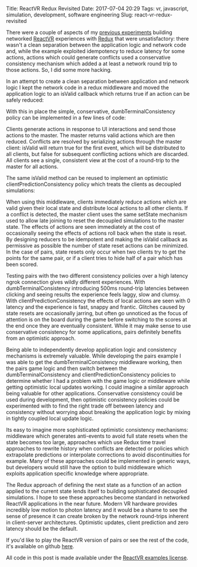Title: ReactVR Redux Revisited
Date: 2017-07-04 20:29
Tags: vr, javascript, simulation, development, software engineering
Slug: react-vr-redux-revisited

There were a couple of aspects of my [previous
experiments](http://jimpurbrick.com/2017/01/04/vr-redux/) building
networked [ReactVR](https://facebook.github.io/react-vr/) experiences
with [Redux](http://redux.js.org/) that were unsatisfactory: there
wasn't a clean separation between the application logic and network
code and, while the example exploited idempotency to reduce latency
for some actions, actions which could generate conflicts used a
conservative consistency mechanism which added a at least a network
round trip to those actions. So, I did some more hacking.

In an attempt to create a clean separation between application and
network logic I kept the network code in a redux middleware and moved
the application logic to an isValid callback which returns true if an
action can be safely reduced:

<script src="http://gist-it.appspot.com/https://github.com/facebook/react-vr/blob/da1c9371d889ace2411c0fbacbb725a7d3610a91/Examples/Pairs/reducers/validate.js?slice=26:44&footer=0"></script>

With this in place the simple, conservative, dumbTerminalConsistency
policy can be implemented in a few lines of code:

<script src="http://gist-it.appspot.com/https://github.com/facebook/react-vr/blob/da1c9371d889ace2411c0fbacbb725a7d3610a91/Examples/Pairs/replicate.js?slice=19:37&footer=0"></script>

Clients generate actions in response to UI interactions and send those
actions to the master. The master returns valid actions which are then
reduced.  Conflicts are resolved by serializing actions through the
master client: isValid will return true for the first event, which
will be distributed to all clients, but false for subsequent
conflicting actions which are discarded. All clients see a single,
consistent view at the cost of a round-trip to the master for all
actions.

The same isValid method can be reused to implement an optimistic
clientPredictionConsistency policy which treats the clients as
decoupled simulations:

<script src="http://gist-it.appspot.com/https://github.com/facebook/react-vr/blob/da1c9371d889ace2411c0fbacbb725a7d3610a91/Examples/Pairs/replicate.js?slice=38:59&footer=0"></script>

When using this middleware, clients immediately reduce actions which
are valid given their local state and distribute local actions to all
other clients. If a conflict is detected, the master client uses the
same setState mechanism used to allow late joining to reset the
decoupled simulations to the master state. The effects of actions are
seen immediately at the cost of occasionally seeing the effects of
actions roll back when the state is reset. By designing reducers to be
idempotent and making the isValid callback as permissive as possible
the number of state reset actions can be minimized. In the case of
pairs, state resets only occur when two clients try to get the points
for the same pair, or if a client tries to hide half of a pair which
has been scored.

Testing pairs with the two different consistency policies over a high latency
ngrok connection gives wildly different experiences. With dumbTerminalConsistency
introducing 500ms round-trip latencies between clicking and seeing results the
experience feels laggy, slow and clumsy. With clientPredictionConsistency
the effects of local actions are seen with 0 latency and the experience is fast,
snappy and frantic. Glitches caused by state resets are occasionally jarring,
but often go unnoticed as the focus of attention is on the board during the game
before switching to the scores at the end once they are eventually consistent.
While it may make sense to use conservative consistency for some applications,
pairs definitely benefits from an optimistic approach.

Being able to independently develop application logic and consistency
mechanisms is extremely valuable. While developing the pairs example I
was able to get the dumbTerminalConsistency middleware working, then
the pairs game logic and then switch between the
dumbTerminalConsistency and clientPredictionConsistency policies to
determine whether I had a problem with the game logic or middleware
while getting optimistic local updates working. I could imagine a
similar approach being valuable for other applications. Conservative
consistency could be used during development, then optimistic
consistency policies could be experimented with to find the right
trade off between latency and consistency without worrying about
breaking the application logic by mixing in tightly coupled local
update logic.

Its easy to imagine more sophisticated optimistic consistency
mechanisms: middleware which generates anti-events to avoid full state
resets when the state becomes too large, approaches which use Redux
time travel approaches to rewrite history when conflicts are detected
or policies which extrapolate predictions or interpolate corrections
to avoid discontinuities for example. Many of these approaches could
be implemented in generic ways, but developers would still have the
option to build middleware which exploits application specific
knowledge where appropriate.

The Redux approach of defining the next state as a function of an
action applied to the current state lends itself to building
sophisticated decoupled simulations. I hope to see these approaches
become standard in networked ReactVR applications in the near
future. Modern VR hardware provides incredibly low motion to photon
latency and it would be a shame to see the sense of presence it can
create broken by the network round-trips inherent in client-server
architectures. Optimistic updates, client prediction and zero latency
should be the default.

If you'd like to play the ReactVR version of pairs or see the rest of
the code, it's available on github
[here](https://github.com/facebook/react-vr/tree/master/Examples/Pairs).

All code in this post is made available under the [ReactVR examples
license](https://github.com/facebook/react-vr/blob/master/LICENSE-examples).
